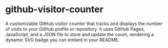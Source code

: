 # github-visitor-counter
A customizable GitHub visitor counter that tracks and displays the number of visits to your GitHub profile or repository. It uses GitHub Pages, JavaScript, and a JSON file to store and update the count, rendering a dynamic SVG badge you can embed in your README.
